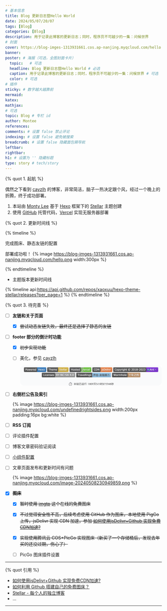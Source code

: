 ```yaml
---
# 基本信息
title: Blog 更新日志暨Hello World
date: 2024/05/07/20/07
tags: [Blog]
categories: [Blog]
description: 用于记录此博客的更新日志；同时，程序员不可越少的一集：问候世界
# 封面
cover: https://blog-imges-1313931661.cos.ap-nanjing.myqcloud.com/hello.png
banner: 
poster: # 海报（可选，全图封面卡片）
  topic:   # 可选
  headline: Blog 更新日志暨Hello World # 必选
  caption: 用于记录此博客的更新日志；同时，程序员不可越少的一集：问候世界 # 可选
  color: # 可选
# 插件
sticky: # 数字越大越靠前
mermaid:
katex: 
mathjax: 
# 可选
topic: Blog # 专栏 id
author: Montee
references:
comments: # 设置 false 禁止评论
indexing: # 设置 false 避免被搜索
breadcrumb: # 设置 false 隐藏面包屑导航
leftbar: 
rightbar:
h1: # 设置为 '' 隐藏标题
type: story # tech/story
---
```



{% quot 1. 起航 %}


偶然之下看到 [cayzlh](https://www.cayzlh.com) 的博客，非常简洁，脑子一热决定跟个风，经过一个晚上的折腾，终于成功部署。

1. 本站由 [Monty Lee](https://www.montylee.cn) 基于 [Hexo](https://hexo.io/zh-cn/) 框架下的 [Stellar](https://github.com/xaoxuu/hexo-theme-stellar/tree/1.28.1) 主题创建
2. 使用 [GitHub](https://github.com) 托管代码，[Vercel](https://vercel.com) 实现无服务器部署



{% quot 2. 更新时间线 %}

{% timeline %}

<!-- node 2024 年 5 月 8 日 -->
完成图床、静态友链的配置

<!-- node 2024 年 5 月 7 日 -->
部署成功啦！
{% image https://blog-imges-1313931661.cos.ap-nanjing.myqcloud.com/hello.png width:300px %}

{% endtimeline %}

* 主题版本更新时间线

{% timeline api:https://api.github.com/repos/xaoxuu/hexo-theme-stellar/releases?per_page=1 %}
{% endtimeline %}

{% quot 3. 待完善 %}

- [ ] **友链和关于页面**

  - [x] ~~尝试动态友链失败，最终还是选择了静态的友链~~

- [ ] **footer 部分的倒计时功能**

  - [x] ~~初步实现功能~~

  - [ ] 美化，参见 [cayzlh](https://www.cayzlh.com)  

    ![](../images/footertime.png)


- [ ] **右侧栏公告及索引**

  {% image https://blog-imges-1313931661.cos.ap-nanjing.myqcloud.com/undefinedrightsides.png width:200px padding:16px bg:white %}


- [ ] **RSS 订阅**

- [ ] 评论插件配置

- [ ] 博客文章密码验证阅读

- [ ]  [小组件配置](https://xaoxuu.com/wiki/stellar/widgets/)

- [ ] 文章页面发布和更新时间有问题

  {% image https://blog-imges-1313931661.cos.ap-nanjing.myqcloud.com/image-20240508230949859.png  %}

- [x] ~~**图床**~~


  - [x] ~~暂时使用 [imgtp](https://imgtp.com) 这个在线的免费图床~~

  - [x] ~~不过觉得安全性不高，后续考虑使用 GitHub 作为图床，本地使用 PigGo 上传，jsDelivr 实现 CDN 加速，参加 [如何使用jsDelivr+Github 实现免费CDN加速?](https://zhuanlan.zhihu.com/p/346643522)~~

  - [x] ~~实现使用腾讯云 COS+PicGo 实现图床（新买了一个存储桶后，发现去年买的还没过期，伤心了）~~ 

  - [ ] PicGo 图床插件设置


---
{% quot 引用 %}
  - [如何使用jsDelivr+Github 实现免费CDN加速?](https://zhuanlan.zhihu.com/p/346643522)
  - [如何利用 Github 搭建自己的免费图床？](https://zhuanlan.zhihu.com/p/353775844)
  - [Stellar - 每个人的独立博客](https://xaoxuu.com/wiki/stellar/#start)
  - ...

---
